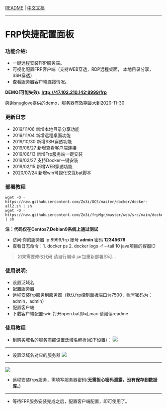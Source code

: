 [README](README.md) | [中文文档](README_zh.md)

---

# FRP快捷配置面板

### 功能介绍:

- 一键远程安装FRP服务端。
- 可视化配置FRP客户端（支持WEB穿透，RDP远程桌面， 本地目录分享， SSH穿透）
- 查看服务器客户端连接情况。

**DEMO(可能失效): [ http://47.102.210.142:8999/frp ]( http://47.102.210.142:8999/frp )**

感谢[snuglove]( https://github.com/snuglove )提供的demo，服务器有效期最大到2020-11-30 

### 更新日志

- 2019/11/06 新增本地目录分享功能
- 2019/11/04 新增远程桌面功能
- 2019/10/30 新增SSH穿透功能
- 2019/06/27 新增查看客户端连接
- 2019/06/13 新增Frp服务端一键安装
- 2019/02/27 支持Docker一键安装
- 2019/02/15 新增WEB穿透功能
- 2020/07/24 新增win可视化交互bat脚本

### 部署教程

```shell
wget -O - https://raw.githubusercontent.com/Zo3i/OCS/master/docker/docker-all2.sh | sh
wget -O - https://raw.githubusercontent.com/Zo3i/frpMgr/master/web/src/main/docker/final/run.sh | sh
```

**注：代码仅在Centos7,Debian9系统上通过测试**

- 访问:你的服务器 ip:8999/frp 账号 **admin** 密码 **12345678**
- 查看日志命令：1. docker ps 2. docker logs -f --tail 10 java项目的容器ID

> 如果需要修改代码,请自行编译 jar包重新部署即可...

### 使用说明:

- 设置泛域名
- 配置服务器
- 远程安装frp服务到服务器（默认frp控制面板端口为7500，账号密码为：admin，admin）
- 配置客户端
- 下载客户端配置:win 打开open.bat即可,mac 请阅读readme

### 使用教程

- 到购买域名的服务商那设置泛域名解析(如下设置)：
  ![](https://i.bmp.ovh/imgs/2019/06/b8db29874c3b85cf.png)

------

- 设置泛域名对应的服务器
  ![](https://i.bmp.ovh/imgs/2019/06/aad52e0b2b110dc5.png)

------

![](https://i.bmp.ovh/imgs/2019/06/dd24c12ddfa62e4e.png)

- 远程安装frps服务，需填写服务器密码(**无需担心密码泄露，没有保存到数据库。**)

------

- 等待FRP服务安装完成之后，配置客户端配置，即可使用了。

